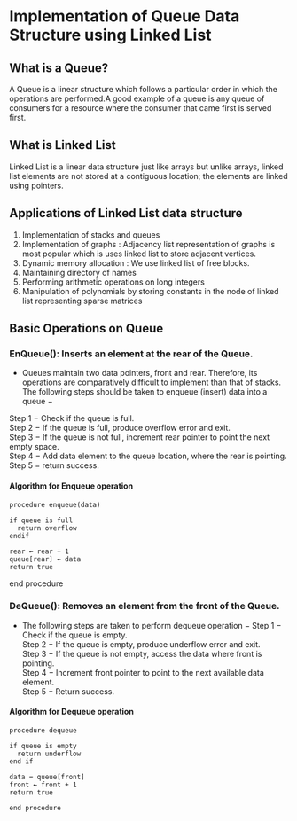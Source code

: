 # Implementation of Queue Data Structure using Linked List

## What is a Queue?
A Queue is a linear structure which follows a particular order in which the operations are performed.A good example of a queue is any queue of consumers for a resource where the consumer that came first is served first.

## What is Linked List

Linked List is a linear data structure just like arrays but unlike arrays, linked list elements are not stored at a contiguous location; the elements are linked using pointers.

## Applications of Linked List data structure

1. Implementation of stacks and queues
2. Implementation of graphs : Adjacency list representation of graphs is most popular which is uses linked list to store adjacent vertices.
3. Dynamic memory allocation : We use linked list of free blocks.
4. Maintaining directory of names
5. Performing arithmetic operations on long integers
6. Manipulation of polynomials by storing constants in the node of linked list representing sparse matrices

## Basic Operations on Queue
 ### EnQueue(): Inserts an element at the rear of the Queue.
 - Queues maintain two data pointers, front and rear. Therefore, its operations are comparatively difficult to implement than that of stacks.
  The following steps should be taken to enqueue (insert) data into a queue −
 
 Step 1 − Check if the queue is full.<br>
 Step 2 − If the queue is full, produce overflow error and exit.<br>
 Step 3 − If the queue is not full, increment rear pointer to point the next empty space.<br>
 Step 4 − Add data element to the queue location, where the rear is pointing.<br>
 Step 5 − return success.


 #### Algorithm for Enqueue operation

    procedure enqueue(data)      
   
    if queue is full
      return overflow
    endif
   
    rear ← rear + 1
    queue[rear] ← data
    return true
   
end procedure

 ### DeQueue(): Removes an element from the front of the Queue.
 - The following steps are taken to perform dequeue operation −
Step 1 − Check if the queue is empty.<br>
Step 2 − If the queue is empty, produce underflow error and exit.<br>
Step 3 − If the queue is not empty, access the data where front is pointing.<br>
Step 4 − Increment front pointer to point to the next available data element.<br>
Step 5 − Return success.
 #### Algorithm for Dequeue operation

    procedure dequeue
   
    if queue is empty
      return underflow
    end if

    data = queue[front]
    front ← front + 1
    return true

    end procedure










